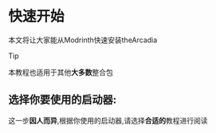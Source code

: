 # 快速开始
本文将让大家能从Modrinth快速安装theArcadia
> [!TIP]
> 本教程也适用于其他**大多数**整合包
## 选择你要使用的启动器:
这一步**因人而异**,根据你使用的启动器,请选择**合适的**教程进行阅读